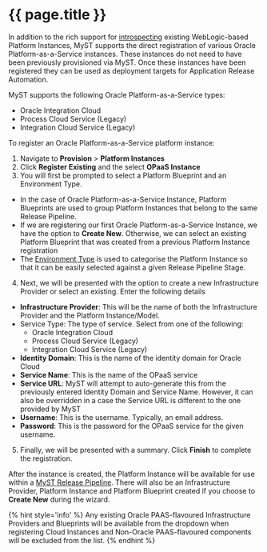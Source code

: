 # {{ page.title }}

In addition to the rich support for [introspecting](/platform/introspection/README.md) existing WebLogic-based Platform Instances, MyST supports the direct registration of various Oracle Platform-as-a-Service instances. These instances do not need to have been previously provisioned via MyST. Once these instances have been registered they can be used as deployment targets for Application Release Automation.

MyST supports the following Oracle Platform-as-a-Service types:
 - Oracle Integration Cloud
 - Process Cloud Service (Legacy)
 - Integration Cloud Service (Legacy)

To register an Oracle Platform-as-a-Service platform instance:

1. Navigate to **Provision** > **Platform Instances**
2. Click **Register Existing** and the select **OPaaS Instance**
3. You will first be prompted to select a Platform Blueprint and an Environment Type. 
 - In the case of Oracle Platform-as-a-Service Instance, Platform Blueprints are used to group Platform Instances that belong to the same Release Pipeline.
 - If we are registering our first Oracle Platform-as-a-Service Instance, we have the option to **Create New**. Otherwise, we can select an existing Platform Blueprint that was created from a previous Platform Instance registration 
 - The [Environment Type](/infrastructure/environment-types/README.md) is used to categorise the Platform Instance so that it can be easily selected against a given Release Pipeline Stage.
4. Next, we will be presented with the option to create a new Infrastructure Provider or select an existing. Enter the following details
  - **Infrastructure Provider**: This will be the name of both the Infrastructure Provider and the Platform Instance/Model.
  - Service Type: The type of service. Select from one of the following:
    - Oracle Integration Cloud
    - Process Cloud Service (Legacy)
    - Integration Cloud Service (Legacy)
  - **Identity Domain**: This is the name of the identity domain for Oracle Cloud 
  - **Service Name**: This is the name of the OPaaS service
  - **Service URL**: MyST will attempt to auto-generate this from the previously entered Identity Domain and Service Name. However, it can also be overridden in a case the Service URL is different to the one provided by MyST
  - **Username**: This is the username. Typically, an email address.
  - **Password**: This is the password for the OPaaS service for the given username.
5. Finally, we will be presented with a summary. Click **Finish** to complete the registration.

After the instance is created, the Platform Instance will be available for use within a [MyST Release Pipeline](/release/pipeline/README.md). There will also be an Infrastructure Provider, Platform Instance and Platform Blueprint created if you choose to **Create New** during the wizard.
  
{% hint style='info' %}
Any existing Oracle PAAS-flavoured Infrastructure Providers and Blueprints will be available from the dropdown when registering Cloud Instances and Non-Oracle PAAS-flavoured components will be excluded from the list.
{% endhint %}

